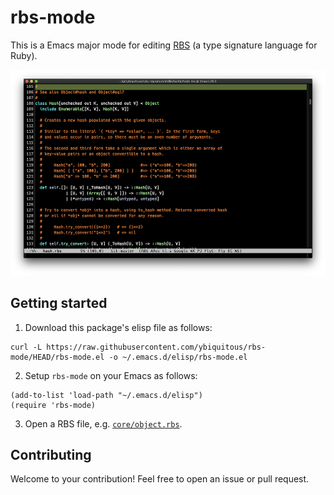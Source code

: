 # rbs-mode

This is a Emacs major mode for editing [RBS](https://github.com/ruby/rbs) (a type signature language for Ruby).

![Screenshot](screenshot.png)

## Getting started

1. Download this package's elisp file as follows:

```shell
curl -L https://raw.githubusercontent.com/ybiquitous/rbs-mode/HEAD/rbs-mode.el -o ~/.emacs.d/elisp/rbs-mode.el
```

2. Setup `rbs-mode` on your Emacs as follows:

```elisp
(add-to-list 'load-path "~/.emacs.d/elisp")
(require 'rbs-mode)
```

3. Open a RBS file, e.g. [`core/object.rbs`](https://github.com/ruby/rbs/blob/42c4f166589e6ec60ea82824118ce2b6e9235fe8/core/object.rbs).

## Contributing

Welcome to your contribution! Feel free to open an issue or pull request.
